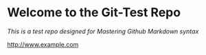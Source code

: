 # Welcome to the Git-Test Repo

_This is a test repo designed for Mastering Github Markdown syntax_

<http://www.example.com>
